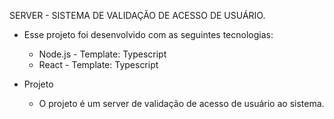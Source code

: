SERVER - SISTEMA DE VALIDAÇÃO DE ACESSO DE USUÁRIO.

- Esse projeto foi desenvolvido com as seguintes tecnologias:

  - Node.js - Template: Typescript
  - React  - Template: Typescript

- Projeto
  - O projeto é um server de validação de acesso de usuário ao sistema.

